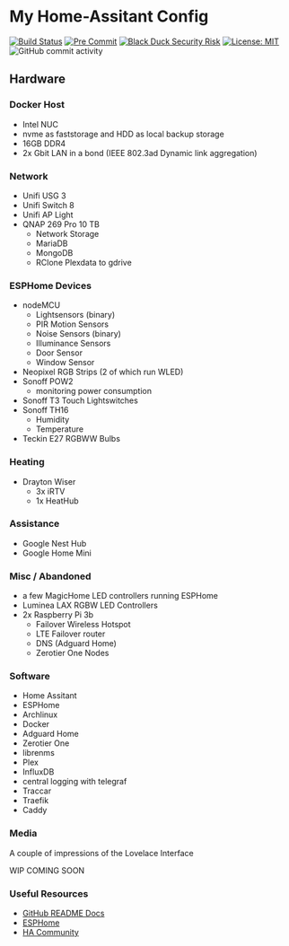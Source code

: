 # My Home-Assitant Config

[![Build Status](https://travis-ci.org/phixion/Home-AssistantConfig.svg?branch=master)](https://travis-ci.org/phixion/Home-AssistantConfig)
[![Pre Commit](https://img.shields.io/badge/pre--commit-enabled-brightgreen?logo=pre-commit&logoColor=white)](https://github.com/pre-commit/pre-commit)
[![Black Duck Security Risk](https://copilot.blackducksoftware.com/github/repos/phixion/Home-AssistantConfig/branches/master/badge-risk.svg)](https://copilot.blackducksoftware.com/github/repos/phixion/Home-AssistantConfig/branches/master)
[![License: MIT](https://img.shields.io/badge/License-MIT-yellow.svg)](https://opensource.org/licenses/MIT)
![GitHub commit activity](https://img.shields.io/github/commit-activity/m/phixion/Home-AssistantConfig)

## Hardware

### Docker Host

- Intel NUC
- nvme as faststorage and HDD as local backup storage
- 16GB DDR4
- 2x Gbit LAN in a bond (IEEE 802.3ad Dynamic link aggregation)

### Network

- Unifi USG 3
- Unifi Switch 8
- Unifi AP Light
- QNAP 269 Pro 10 TB
  - Network Storage
  - MariaDB
  - MongoDB
  - RClone Plexdata to gdrive

### ESPHome Devices

- nodeMCU
  - Lightsensors (binary)
  - PIR Motion Sensors
  - Noise Sensors (binary)
  - Illuminance Sensors
  - Door Sensor
  - Window Sensor
- Neopixel RGB Strips (2 of which run WLED)
- Sonoff POW2
  - monitoring power consumption
- Sonoff T3 Touch Lightswitches
- Sonoff TH16
  - Humidity
  - Temperature
- Teckin E27 RGBWW Bulbs

### Heating

- Drayton Wiser
  - 3x iRTV
  - 1x HeatHub

### Assistance

- Google Nest Hub
- Google Home Mini

### Misc / Abandoned

- a few MagicHome LED controllers running ESPHome
- Luminea LAX RGBW LED Controllers
- 2x Raspberry Pi 3b
  - Failover Wireless Hotspot
  - LTE Failover router
  - DNS (Adguard Home)
  - Zerotier One Nodes

### Software

- Home Assitant
- ESPHome
- Archlinux
- Docker
- Adguard Home
- Zerotier One
- librenms
- Plex
- InfluxDB
- central logging with telegraf
- Traccar
- Traefik
- Caddy

### Media

A couple of impressions of the Lovelace Interface

WIP COMING SOON

### Useful Resources

- [GitHub README Docs](https://help.github.com/en/github/writing-on-github/basic-writing-and-formatting-syntax)
- [ESPHome](https://esphome.io)
- [HA Community](https://community.home-assistant.io/)
